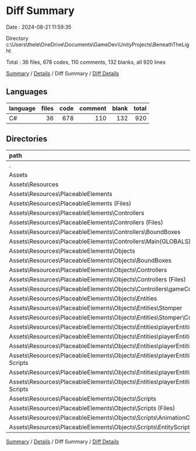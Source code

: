 # Diff Summary

Date : 2024-08-21 11:59:35

Directory c:\\Users\\thele\\OneDrive\\Documents\\GameDev\\UnityProjects\\BeneathTheLight

Total : 36 files,  678 codes, 110 comments, 132 blanks, all 920 lines

[Summary](results.md) / [Details](details.md) / Diff Summary / [Diff Details](diff-details.md)

## Languages
| language | files | code | comment | blank | total |
| :--- | ---: | ---: | ---: | ---: | ---: |
| C# | 36 | 678 | 110 | 132 | 920 |

## Directories
| path | files | code | comment | blank | total |
| :--- | ---: | ---: | ---: | ---: | ---: |
| . | 36 | 678 | 110 | 132 | 920 |
| Assets | 36 | 678 | 110 | 132 | 920 |
| Assets\\Resources | 36 | 678 | 110 | 132 | 920 |
| Assets\\Resources\\PlaceableElements | 36 | 678 | 110 | 132 | 920 |
| Assets\\Resources\\PlaceableElements (Files) | 2 | 40 | 1 | 6 | 47 |
| Assets\\Resources\\PlaceableElements\\Controllers | 7 | -235 | -25 | -44 | -304 |
| Assets\\Resources\\PlaceableElements\\Controllers (Files) | 3 | -40 | -4 | -11 | -55 |
| Assets\\Resources\\PlaceableElements\\Controllers\\BoundBoxes | 2 | -31 | 0 | -4 | -35 |
| Assets\\Resources\\PlaceableElements\\Controllers\\Main(GLOBALS) | 2 | -164 | -21 | -29 | -214 |
| Assets\\Resources\\PlaceableElements\\Objects | 27 | 873 | 134 | 170 | 1,177 |
| Assets\\Resources\\PlaceableElements\\Objects\\BoundBoxes | 2 | 51 | 0 | 6 | 57 |
| Assets\\Resources\\PlaceableElements\\Objects\\Controllers | 9 | 571 | 79 | 116 | 766 |
| Assets\\Resources\\PlaceableElements\\Objects\\Controllers (Files) | 2 | 60 | 8 | 11 | 79 |
| Assets\\Resources\\PlaceableElements\\Objects\\Controllers\\gameControllers | 7 | 511 | 71 | 105 | 687 |
| Assets\\Resources\\PlaceableElements\\Objects\\Entities | 8 | 248 | 22 | 43 | 313 |
| Assets\\Resources\\PlaceableElements\\Objects\\Entities\\Stomper | 1 | -1 | 0 | -1 | -2 |
| Assets\\Resources\\PlaceableElements\\Objects\\Entities\\Stomper\\Control Scripts | 1 | -1 | 0 | -1 | -2 |
| Assets\\Resources\\PlaceableElements\\Objects\\Entities\\playerEntities | 7 | 249 | 22 | 44 | 315 |
| Assets\\Resources\\PlaceableElements\\Objects\\Entities\\playerEntities\\mainBody | 5 | 45 | 5 | 20 | 70 |
| Assets\\Resources\\PlaceableElements\\Objects\\Entities\\playerEntities\\mainBody\\Animations | 2 | 5 | -2 | 0 | 3 |
| Assets\\Resources\\PlaceableElements\\Objects\\Entities\\playerEntities\\mainBody\\Control Scripts | 3 | 40 | 7 | 20 | 67 |
| Assets\\Resources\\PlaceableElements\\Objects\\Entities\\playerEntities\\mainHat | 2 | 204 | 17 | 24 | 245 |
| Assets\\Resources\\PlaceableElements\\Objects\\Entities\\playerEntities\\mainHat\\Control Scripts | 2 | 204 | 17 | 24 | 245 |
| Assets\\Resources\\PlaceableElements\\Objects\\Scripts | 8 | 3 | 33 | 5 | 41 |
| Assets\\Resources\\PlaceableElements\\Objects\\Scripts (Files) | 1 | 5 | 0 | 1 | 6 |
| Assets\\Resources\\PlaceableElements\\Objects\\Scripts\\AnimationController | 2 | -16 | 4 | -3 | -15 |
| Assets\\Resources\\PlaceableElements\\Objects\\Scripts\\EntityScripts | 5 | 14 | 29 | 7 | 50 |

[Summary](results.md) / [Details](details.md) / Diff Summary / [Diff Details](diff-details.md)